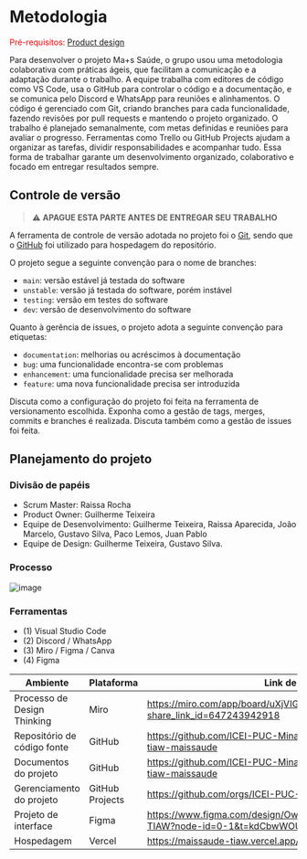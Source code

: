 
# Metodologia

<span style="color:red">Pré-requisitos: <a href="03-Product-design.md"> Product design</a></span>

Para desenvolver o projeto Ma+s Saúde, o grupo usou uma metodologia colaborativa com práticas ágeis, que facilitam a comunicação e a adaptação durante o trabalho. A equipe trabalha com editores de código como VS Code, usa o GitHub para controlar o código e a documentação, e se comunica pelo Discord e WhatsApp para reuniões e alinhamentos. O código é gerenciado com Git, criando branches para cada funcionalidade, fazendo revisões por pull requests e mantendo o projeto organizado. O trabalho é planejado semanalmente, com metas definidas e reuniões para avaliar o progresso. Ferramentas como Trello ou GitHub Projects ajudam a organizar as tarefas, dividir responsabilidades e acompanhar tudo. Essa forma de trabalhar garante um desenvolvimento organizado, colaborativo e focado em entregar resultados sempre.

## Controle de versão

> ⚠️ **APAGUE ESTA PARTE ANTES DE ENTREGAR SEU TRABALHO**

A ferramenta de controle de versão adotada no projeto foi o [Git](https://git-scm.com/), sendo que o [GitHub](https://github.com) foi utilizado para hospedagem do repositório.

O projeto segue a seguinte convenção para o nome de branches:

- `main`: versão estável já testada do software
- `unstable`: versão já testada do software, porém instável
- `testing`: versão em testes do software
- `dev`: versão de desenvolvimento do software

Quanto à gerência de issues, o projeto adota a seguinte convenção para etiquetas:

- `documentation`: melhorias ou acréscimos à documentação
- `bug`: uma funcionalidade encontra-se com problemas
- `enhancement`: uma funcionalidade precisa ser melhorada
- `feature`: uma nova funcionalidade precisa ser introduzida

Discuta como a configuração do projeto foi feita na ferramenta de versionamento escolhida. Exponha como a gestão de tags, merges, commits e branches é realizada. Discuta também como a gestão de issues foi feita.

## Planejamento do projeto

###  Divisão de papéis

- Scrum Master: Raissa Rocha
- Product Owner: Guilherme Teixeira
- Equipe de Desenvolvimento: Guilherme Teixeira, Raissa Aparecida, João Marcelo, Gustavo Silva, Paco Lemos, Juan Pablo
- Equipe de Design: Guilherme Teixeira, Gustavo Silva.

### Processo

![image](https://github.com/user-attachments/assets/784c7642-e3c8-40e9-a247-4f28a4503c72)


### Ferramentas
- (1) Visual Studio Code
- (2) Discord / WhatsApp 
- (3) Miro / Figma / Canva 
- (4) Figma

 
| Ambiente                            | Plataforma                         | Link de acesso                       |
|-------------------------------------|------------------------------------|--------------------------------------|
| Processo de Design Thinking         | Miro                               | https://miro.com/app/board/uXjVIGs3KEk=/?share_link_id=647243942918 |
| Repositório de código fonte         | GitHub                             | https://github.com/ICEI-PUC-Minas-PCO-ADS-TI/2025-1-p1-tiaw-maissaude |
| Documentos do projeto               | GitHub                             | https://github.com/ICEI-PUC-Minas-PCO-ADS-TI/2025-1-p1-tiaw-maissaude |
| Gerenciamento do projeto            | GitHub Projects                    | https://github.com/orgs/ICEI-PUC-Minas-PCO-ADS-TI/projects/45 |
| Projeto de interface                | Figma                              | https://www.figma.com/design/OwXLerfSa2E3PKo33tk2bl/Trabalho-TIAW?node-id=0-1&t=kdCbwWOUYfzM5IKZ-1 |
| Hospedagem                          | Vercel                             | https://maissaude-tiaw.vercel.app/ |
